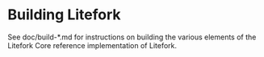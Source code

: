 Building Litefork
================

See doc/build-*.md for instructions on building the various
elements of the Litefork Core reference implementation of Litefork.
